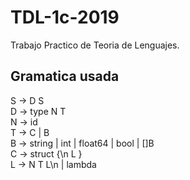 # TDL-1c-2019
Trabajo Practico de Teoria de Lenguajes.

## Gramatica usada

S -> D S   
D -> type N T  
N -> id  
T -> C | B  
B -> string | int | float64 | bool | []B  
C -> struct {\n L }  
L -> N T L\n | lambda  

